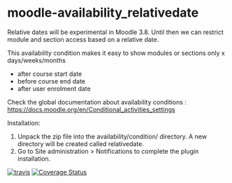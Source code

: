 moodle-availability_relativedate
==============================================
Relative dates will be experimental in Moodle 3.8. Until then we can restrict module and section
access based on a relative date.

This availability condition makes it easy to show modules or sections only x days/weeks/months
  - after course start date
  - before course end date
  - after user enrolment date

Check the global documentation about availability conditions : https://docs.moodle.org/en/Conditional_activities_settings

Installation:

 1. Unpack the zip file into the availability/condition/ directory. A new directory will be created called relativedate.
 2. Go to Site administration > Notifications to complete the plugin installation.

[![travis](https://travis-ci.org/ewallah/moodle-availability_relativedate.svg)](https://travis-ci.org/ewallah/moodle-availability_relativedate)
[![Coverage Status](https://coveralls.io/repos/github/ewallah/moodle-availability_relativedate/badge.svg?branch=master)](https://coveralls.io/github/ewallah/moodle-availability_relativedate?branch=master)
